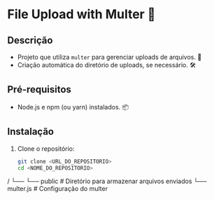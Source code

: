 # File Upload with Multer 🚀

## Descrição
- Projeto que utiliza `multer` para gerenciar uploads de arquivos. 📁
- Criação automática do diretório de uploads, se necessário. 🛠️

## Pré-requisitos
- Node.js e npm (ou yarn) instalados. 📦

## Instalação
1. Clone o repositório:
   ```bash
   git clone <URL_DO_REPOSITORIO>
   cd <NOME_DO_REPOSITORIO>
   ```

<multer>/
└── 
    └── public            # Diretório para armazenar arquivos enviados
    └── multer.js        # Configuração do multer
